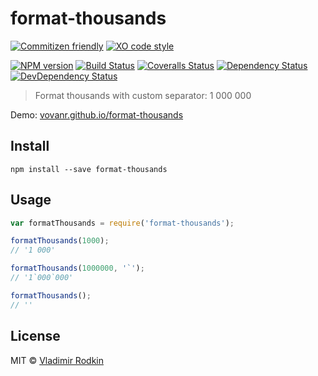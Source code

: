 # format-thousands

[![Commitizen friendly][commitizen-image]][commitizen-url]
[![XO code style][codestyle-image]][codestyle-url]

[![NPM version][npm-image]][npm-url]
[![Build Status][travis-image]][travis-url]
[![Coveralls Status][coveralls-image]][coveralls-url]
[![Dependency Status][depstat-image]][depstat-url]
[![DevDependency Status][depstat-dev-image]][depstat-dev-url]

> Format thousands with custom separator: 1 000 000

Demo: [vovanr.github.io/format-thousands][demo]

## Install

```
npm install --save format-thousands
```

## Usage

```js
var formatThousands = require('format-thousands');

formatThousands(1000);
// '1 000'

formatThousands(1000000, '`');
// '1`000`000'

formatThousands();
// ''
```

## License
MIT © [Vladimir Rodkin](https://github.com/VovanR)

[demo]: https://vovanr.github.io/format-thousands

[commitizen-url]: http://commitizen.github.io/cz-cli/
[commitizen-image]: https://img.shields.io/badge/commitizen-friendly-brightgreen.svg?style=flat-square

[codestyle-url]: https://github.com/sindresorhus/xo
[codestyle-image]: https://img.shields.io/badge/code_style-XO-5ed9c7.svg?style=flat-square

[npm-url]: https://npmjs.org/package/format-thousands
[npm-image]: http://img.shields.io/npm/v/format-thousands.svg?style=flat-square

[travis-url]: https://travis-ci.org/VovanR/format-thousands
[travis-image]: http://img.shields.io/travis/VovanR/format-thousands.svg?style=flat-square

[coveralls-url]: https://coveralls.io/r/VovanR/format-thousands
[coveralls-image]: http://img.shields.io/coveralls/VovanR/format-thousands.svg?style=flat-square

[depstat-url]: https://david-dm.org/VovanR/format-thousands
[depstat-image]: https://david-dm.org/VovanR/format-thousands.svg?style=flat-square

[depstat-dev-url]: https://david-dm.org/VovanR/format-thousands
[depstat-dev-image]: https://david-dm.org/VovanR/format-thousands/dev-status.svg?style=flat-square
